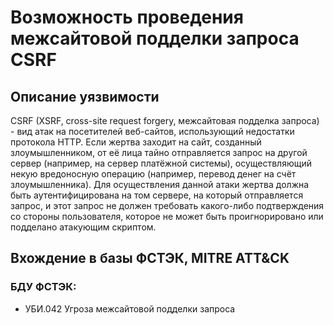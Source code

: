 # Возможность проведения межсайтовой подделки запроса CSRF

## Описание уязвимости
CSRF (XSRF, cross-site request forgery, межсайтовая подделка запроса) - вид атак на посетителей веб-сайтов, использующий недостатки протокола HTTP. Если жертва заходит на сайт, созданный злоумышленником, от её лица тайно отправляется запрос на другой сервер (например, на сервер платёжной системы), осуществляющий некую вредоносную операцию (например, перевод денег на счёт злоумышленника). Для осуществления данной атаки жертва должна быть аутентифицирована на том сервере, на который отправляется запрос, и этот запрос не должен требовать какого-либо подтверждения со стороны пользователя, которое не может быть проигнорировано или подделано атакующим скриптом.

## Вхождение в базы ФСТЭК, MITRE ATT&CK
### БДУ ФСТЭК:
+ УБИ.042 Угроза межсайтовой подделки запроса
